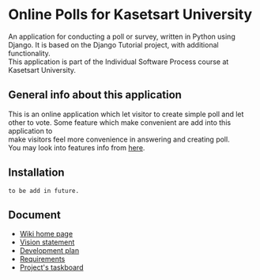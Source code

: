# Online Polls for Kasetsart University  

An application for conducting a poll or survey, written in Python using Django. It is based on the Django Tutorial project, with additional functionality.  
This application is part of the Individual Software Process course at Kasetsart University.  

## General info about this application  

This is an online application which let visitor to create simple poll and let other to vote. Some feature which make convenient are add into this application to  
make visitors feel more convenience in answering and creating poll.  
You may look into features info from [here](https://github.com/chinapat317/ku-polls/wiki/Development-Plan).  
    
## Installation
  ```
  to be add in future.  
  ```
## Document
* [Wiki home page](../../wiki/Home)
* [Vision statement](../../wiki/Vision+statement)
* [Development plan](../../wiki/Development+Plan)
* [Requirements](../../wiki/Requirements)
* [Project's taskboard](https://github.com/chinapat317/projects/2/views/2)

